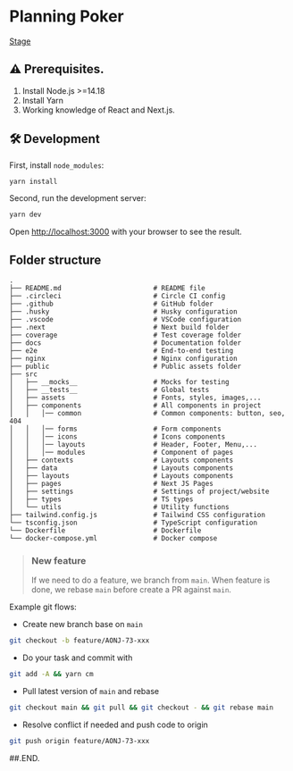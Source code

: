 # Planning Poker

[Stage](https://abc-website-stage.vercel.app)

## ⚠️ Prerequisites.

1. Install Node.js >=14.18
2. Install Yarn
3. Working knowledge of React and Next.js.

## 🛠 Development

First, install `node_modules`:

```bash
yarn install
```

Second, run the development server:

```bash
yarn dev
```

Open [http://localhost:3000](http://localhost:3000) with your browser to see the result.

## Folder structure

```shell
.
├── README.md                       # README file
├── .circleci                       # Circle CI config
├── .github                         # GitHub folder
├── .husky                          # Husky configuration
├── .vscode                         # VSCode configuration
├── .next                           # Next build folder
├── coverage                        # Test coverage folder
├── docs                            # Documentation folder
├── e2e                             # End-to-end testing
├── nginx                           # Nginx configuration
├── public                          # Public assets folder
├── src
│   ├── __mocks__                   # Mocks for testing
│   ├── __tests__                   # Global tests
│   ├── assets                      # Fonts, styles, images,...
│   ├── components                  # All components in project
│   │   │── common                  # Common components: button, seo, 404
│   │   │── forms                   # Form components
│   │   │── icons                   # Icons components
│   │   │── layouts                 # Header, Footer, Menu,...
│   │   │── modules                 # Component of pages
│   ├── contexts                    # Layouts components
│   ├── data                        # Layouts components
│   ├── layouts                     # Layouts components
│   ├── pages                       # Next JS Pages
│   ├── settings                    # Settings of project/website
│   ├── types                       # TS types
│   └── utils                       # Utility functions
├── tailwind.config.js              # Tailwind CSS configuration
└── tsconfig.json                   # TypeScript configuration
└── Dockerfile                      # Dockerfile
└── docker-compose.yml              # Docker compose
```

> ### New feature
>
> If we need to do a feature, we branch from `main`. When feature is done, we rebase `main` before create a PR against
> `main`.

Example git flows:

- Create new branch base on `main`

```bash
git checkout -b feature/AONJ-73-xxx
```

- Do your task and commit with

```bash
git add -A && yarn cm
```

- Pull latest version of `main` and rebase

```bash
git checkout main && git pull && git checkout - && git rebase main
```

- Resolve conflict if needed and push code to origin

```bash
git push origin feature/AONJ-73-xxx
```

##.END.
